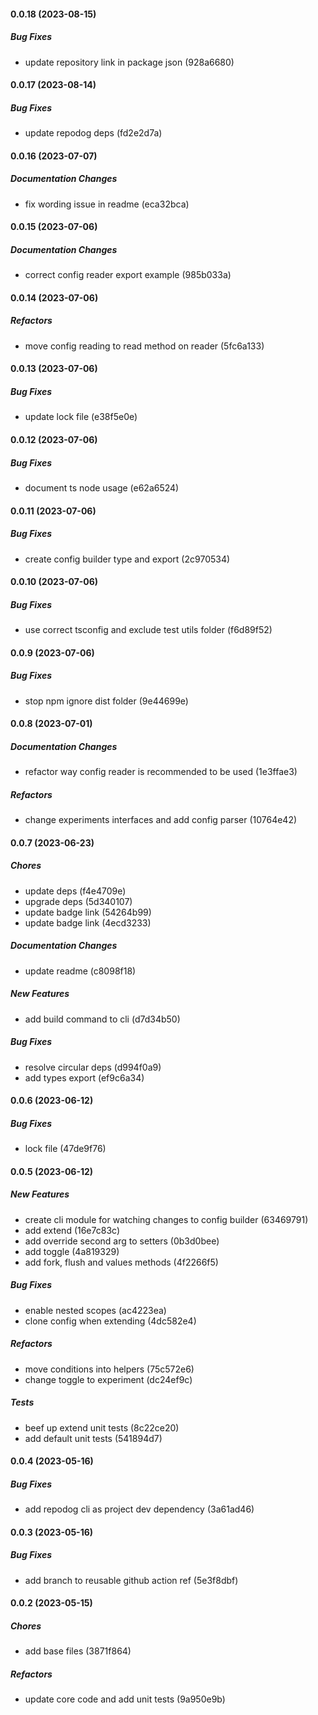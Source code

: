#### 0.0.18 (2023-08-15)

##### Bug Fixes

*  update repository link in package json (928a6680)

#### 0.0.17 (2023-08-14)

##### Bug Fixes

*  update repodog deps (fd2e2d7a)

#### 0.0.16 (2023-07-07)

##### Documentation Changes

*  fix wording issue in readme (eca32bca)

#### 0.0.15 (2023-07-06)

##### Documentation Changes

*  correct config reader export example (985b033a)

#### 0.0.14 (2023-07-06)

##### Refactors

*  move config reading to read method on reader (5fc6a133)

#### 0.0.13 (2023-07-06)

##### Bug Fixes

*  update lock file (e38f5e0e)

#### 0.0.12 (2023-07-06)

##### Bug Fixes

*  document ts node usage (e62a6524)

#### 0.0.11 (2023-07-06)

##### Bug Fixes

*  create config builder type and export (2c970534)

#### 0.0.10 (2023-07-06)

##### Bug Fixes

*  use correct tsconfig and exclude test utils folder (f6d89f52)

#### 0.0.9 (2023-07-06)

##### Bug Fixes

*  stop npm ignore dist folder (9e44699e)

#### 0.0.8 (2023-07-01)

##### Documentation Changes

*  refactor way config reader is recommended to be used (1e3ffae3)

##### Refactors

*  change experiments interfaces and add config parser (10764e42)

#### 0.0.7 (2023-06-23)

##### Chores

*  update deps (f4e4709e)
*  upgrade deps (5d340107)
*  update badge link (54264b99)
*  update badge link (4ecd3233)

##### Documentation Changes

*  update readme (c8098f18)

##### New Features

*  add build command to cli (d7d34b50)

##### Bug Fixes

*  resolve circular deps (d994f0a9)
*  add types export (ef9c6a34)

#### 0.0.6 (2023-06-12)

##### Bug Fixes

*  lock file (47de9f76)

#### 0.0.5 (2023-06-12)

##### New Features

*  create cli module for watching changes to config builder (63469791)
*  add extend (16e7c83c)
*  add override second arg to setters (0b3d0bee)
*  add toggle (4a819329)
*  add fork, flush and values methods (4f2266f5)

##### Bug Fixes

*  enable nested scopes (ac4223ea)
*  clone config when extending (4dc582e4)

##### Refactors

*  move conditions into helpers (75c572e6)
*  change toggle to experiment (dc24ef9c)

##### Tests

*  beef up extend unit tests (8c22ce20)
*  add default unit tests (541894d7)

#### 0.0.4 (2023-05-16)

##### Bug Fixes

*  add repodog cli as project dev dependency (3a61ad46)

#### 0.0.3 (2023-05-16)

##### Bug Fixes

*  add branch to reusable github action ref (5e3f8dbf)

#### 0.0.2 (2023-05-15)

##### Chores

*  add base files (3871f864)

##### Refactors

*  update core code and add unit tests (9a950e9b)

